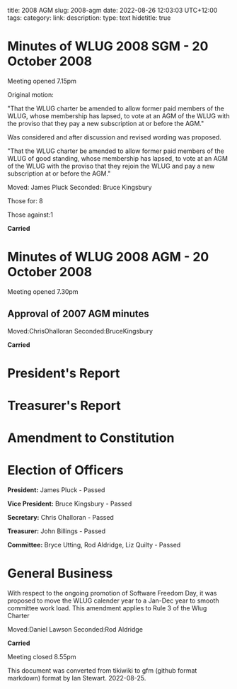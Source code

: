 title: 2008 AGM
slug: 2008-agm
date: 2022-08-26 12:03:03 UTC+12:00
tags: 
category: 
link: 
description: 
type: text
hidetitle: true

# Minutes of WLUG 2008 SGM - 20 October 2008

Meeting opened 7.15pm

Original motion:

"That the WLUG charter be amended to allow former paid members of the
WLUG, whose membership has lapsed, to vote at an AGM of the WLUG with
the proviso that they pay a new subscription at or before the AGM."

Was considered and after discussion and revised wording was proposed.

"That the WLUG charter be amended to allow former paid members of the
WLUG of good standing, whose membership has lapsed, to vote at an AGM of
the WLUG with the proviso that they rejoin the WLUG and pay a new
subscription at or before the AGM."

Moved: James Pluck Seconded: Bruce Kingsbury

Those for: 8

Those against:1

**Carried**

# Minutes of WLUG 2008 AGM - 20 October 2008

Meeting opened 7.30pm 

## Approval of 2007 AGM minutes

Moved:ChrisOhalloran Seconded:BruceKingsbury

**Carried**

# President's Report

# Treasurer's Report

# Amendment to Constitution

# Election of Officers

**President:** James Pluck - Passed

**Vice President:** Bruce Kingsbury - Passed

**Secretary:** Chris Ohalloran - Passed

**Treasurer:** John Billings - Passed

**Committee:** Bryce Utting, Rod Aldridge, Liz Quilty - Passed

# General Business

With respect to the ongoing promotion of Software Freedom Day, it was
proposed to move the WLUG calender year to a Jan-Dec year to smooth
committee work load. This amendment applies to Rule 3 of the Wlug Charter

Moved:Daniel Lawson Seconded:Rod Aldridge

**Carried**

Meeting closed 8.55pm

This document was converted from tikiwiki to gfm (github format markdown) format by Ian Stewart. 2022-08-25.
